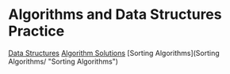 # Algorithms and Data Structures Practice

[Data Structures](data-structures/data-structures.md "data-structures")
[Algorithm Solutions](javascript-solutions/ "Algorithm Solutions")
[Sorting Algorithms](Sorting Algorithms/ "Sorting Algorithms")
